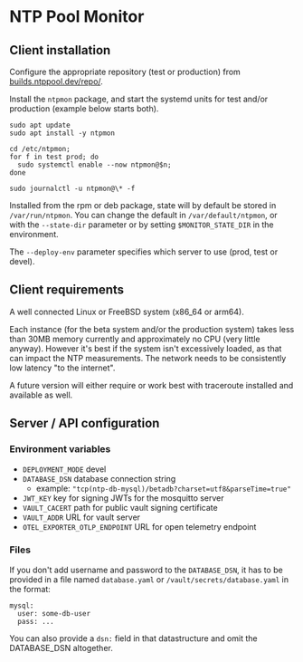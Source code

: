 # NTP Pool Monitor

## Client installation

Configure the appropriate repository (test or production)
from [builds.ntppool.dev/repo/](https://builds.ntppool.dev/repo/).

Install the `ntpmon` package, and start the systemd units for
test and/or production (example below starts both).

```
sudo apt update
sudo apt install -y ntpmon

cd /etc/ntpmon;
for f in test prod; do
  sudo systemctl enable --now ntpmon@$n;
done

sudo journalctl -u ntpmon@\* -f
```

Installed from the rpm or deb package, state will by default
be stored in `/var/run/ntpmon`. You can change the default in
`/var/default/ntpmon`, or with the `--state-dir` parameter
or by setting `$MONITOR_STATE_DIR` in the environment.

The `--deploy-env` parameter specifies which server to use (prod, test
or devel).

## Client requirements

A well connected Linux or FreeBSD system (x86_64 or arm64).

Each instance (for the beta system and/or the production system)
takes less than 30MB memory currently and approximately no CPU
(very little anyway). However it's best if the system isn't
excessively loaded, as that can impact the NTP measurements.
The network needs to be consistently low latency "to the internet".

A future version will either require or work best with traceroute
installed and available as well.

## Server / API configuration

### Environment variables

- `DEPLOYMENT_MODE` devel
- `DATABASE_DSN` database connection string
  - example: `"tcp(ntp-db-mysql)/betadb?charset=utf8&parseTime=true"`
- `JWT_KEY` key for signing JWTs for the mosquitto server
- `VAULT_CACERT` path for public vault signing certificate
- `VAULT_ADDR` URL for vault server
- `OTEL_EXPORTER_OTLP_ENDPOINT` URL for open telemetry endpoint

### Files

If you don't add username and password to the `DATABASE_DSN`, it has to
be provided in a file named `database.yaml` or
`/vault/secrets/database.yaml` in the format:

```
mysql:
  user: some-db-user
  pass: ...
```

You can also provide a `dsn:` field in that datastructure
and omit the DATABASE_DSN altogether.
